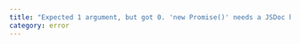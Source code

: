 ```yaml
---
title: "Expected 1 argument, but got 0. 'new Promise()' needs a JSDoc hint to produce a 'resolve' that can be called without arguments."
category: error
---
```

